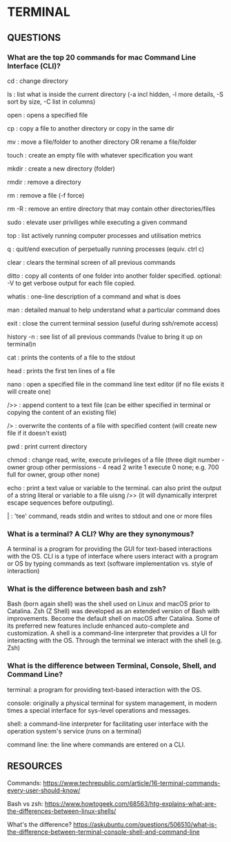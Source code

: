 # TERMINAL

## QUESTIONS

### What are the top 20 commands for mac Command Line Interface (CLI)?

cd : change directory

ls : list what is inside the current directory (-a incl hidden, -l more details, -S sort by size, -C list in columns)

open :  opens a specified file

cp : copy a file to another directory or copy in the same dir

mv : move a file/folder to another directory OR rename a file/folder

touch : create an empty file with whatever specification you want

mkdir : create a new directory (folder)

rmdir : remove a directory

rm : remove a file (-f force)

rm -R : remove an entire directory that may contain other directories/files

sudo : elevate user priviliges while executing a given command

top : list actively running computer processes and utilisation metrics

q : quit/end execution of perpetually running processes (equiv. ctrl c)

clear : clears the terminal screen of all previous commands

ditto : copy all contents of one folder into another folder specified. optional: -V to get verbose output for each file copied.

whatis : one-line description of a command and what is does

man : detailed manual to help understand what a particular command does

exit : close the current terminal session (useful during ssh/remote access)

history -n : see list of all previous commands (!value to bring it up on terminal)n 

cat : prints the contents of a file to the stdout

head : prints the first ten lines of a file

nano : open a specified file in the command line text editor (if no file exists it will create one)

/>> : append content to a text file (can be either specified in terminal or copying the content of an existing file)

/> : overwrite the contents of a file with specified content (will create new file if it doesn't exist)

pwd : print current directory

chmod : change read, write, execute privileges of a file (three digit number - owner group other permissions - 4 read 2 write 1 execute 0 none; e.g. 700 full for owner, group other none)

echo : print a text value or variable to the terminal. can also print the output of a string literal or variable to a file uisng />> (it will dynamically interpret escape sequences before outputing).

| : 'tee' command, reads stdin and writes to stdout and one or more files



### What is a terminal? A CLI? Why are they synonymous?

A terminal is a program for providing the GUI for text-based interactions with the OS. CLI is a type of interface where users interact with a program or OS by typing commands as text (software implementation vs. style of interaction)

### What is the difference between bash and zsh?

Bash (born again shell) was the shell used on Linux and macOS prior to Catalina. Zsh (Z Shell) was developed as an extended version of Bash with improvements. Become the default shell on macOS after Catalina. Some of its preferred new features include enhanced auto-complete and customization.
A shell is a command-line interpreter that provides a UI for interacting with the OS.
Through the terminal we interact with the shell (e.g. Zsh) 


### What is the difference between Terminal, Console, Shell, and Command Line?

terminal: a program for providing text-based interaction with the OS.

console: originally a physical terminal for system management, in modern times a special interface for sys-level operations and messages.

shell: a command-line interpreter for facilitating user interface with the operation system's service (runs on a terminal)

command line: the line where commands are entered on a CLI.

## RESOURCES

Commands:
https://www.techrepublic.com/article/16-terminal-commands-every-user-should-know/

Bash vs zsh:
https://www.howtogeek.com/68563/htg-explains-what-are-the-differences-between-linux-shells/

What's the difference?
https://askubuntu.com/questions/506510/what-is-the-difference-between-terminal-console-shell-and-command-line
